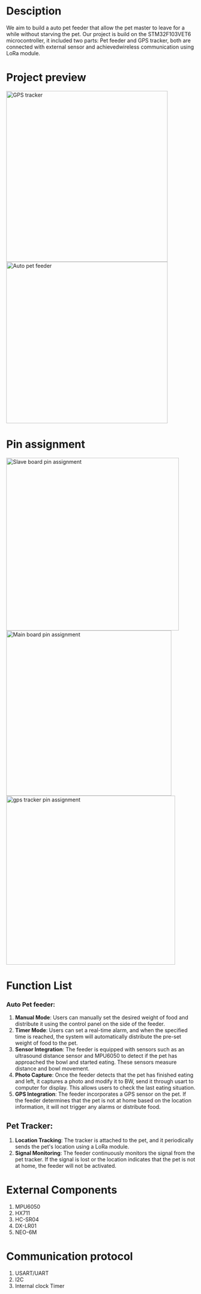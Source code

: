 # Desciption
We aim to build a auto pet feeder that allow the pet master to leave for a while without starving the pet. Our project is build on the STM32F103VET6 microcontroller, 
it included two parts: Pet feeder and GPS tracker, both are connected with external sensor and achievedwireless communication using LoRa module. 

# Project preview
<img width="430" height="455" alt="GPS tracker" src="https://github.com/Jarvis2030/Auto-Pet-Feeder/assets/77675271/90afb002-df9f-4ed5-952e-31f3df77c7b2">
<img width="430" alt="Auto pet feeder" src="https://github.com/Jarvis2030/Auto-Pet-Feeder/assets/77675271/77e636ef-2d0c-41b4-9a8e-f9b693ce28a7">


# Pin assignment
<img width="460" alt="Slave board pin assignment" src="https://github.com/Jarvis2030/Auto-Pet-Feeder/assets/77675271/e6f6cfc8-0b83-4dd6-8037-4ea275949f02">
<img width="440" alt="Main board pin assignment" src="https://github.com/Jarvis2030/Auto-Pet-Feeder/assets/77675271/24631bb9-3846-4eb7-8004-ba159ca4137a">
<img width="450" alt="gps tracker pin assignment" src="https://github.com/Jarvis2030/Auto-Pet-Feeder/assets/77675271/d059984b-5757-46d1-ac13-08ab98a5ff6a">

# Function List
### Auto Pet feeder:
1. **Manual Mode**: Users can manually set the desired weight of food and distribute it using the control panel on the side of the feeder.
2. **Timer Mode**: Users can set a real-time alarm, and when the specified time is reached, the system will automatically distribute the pre-set weight of food to the pet.
3. **Sensor Integration**: The feeder is equipped with sensors such as an ultrasound distance sensor and MPU6050 to detect if the pet has approached the bowl and started eating. These sensors measure distance and bowl movement.
4. **Photo Capture**: Once the feeder detects that the pet has finished eating and left, it captures a photo and modify it to BW, send it through usart to computer for display. This allows users to check the last eating situation.
5. **GPS Integration**: The feeder incorporates a GPS sensor on the pet. If the feeder determines that the pet is not at home based on the location information, it will not trigger any alarms or distribute food. <br>
## Pet Tracker:
1. **Location Tracking**: The tracker is attached to the pet, and it periodically sends the pet's location using a LoRa module.
2. **Signal Monitoring**: The feeder continuously monitors the signal from the pet tracker. If the signal is lost or the location indicates that the pet is not at home, the feeder will not be activated.


# External Components
1. MPU6050
2. HX711
3. HC-SR04
4. DX-LR01
5. NEO-6M

# Communication protocol
1. USART/UART
2. I2C
3. Internal clock Timer
